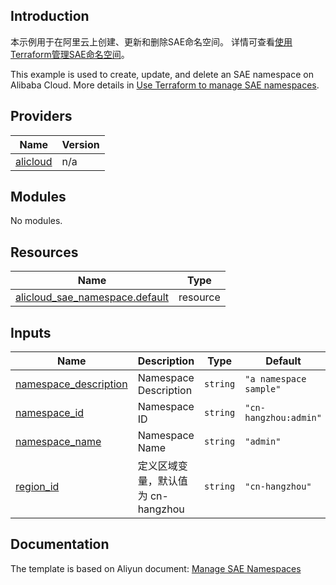 ## Introduction

<!-- DOCS_DESCRIPTION_CN -->
本示例用于在阿里云上创建、更新和删除SAE命名空间。
详情可查看[使用Terraform管理SAE命名空间](http://help.aliyun.com/document_detail/424334.htm)。
<!-- DOCS_DESCRIPTION_CN -->

<!-- DOCS_DESCRIPTION_EN -->
This example is used to create, update, and delete an SAE namespace on Alibaba Cloud.
More details in [Use Terraform to manage SAE namespaces](http://help.aliyun.com/document_detail/424334.htm).
<!-- DOCS_DESCRIPTION_EN -->

<!-- BEGIN_TF_DOCS -->
## Providers

| Name | Version |
|------|---------|
| <a name="provider_alicloud"></a> [alicloud](#provider\_alicloud) | n/a |

## Modules

No modules.

## Resources

| Name | Type |
|------|------|
| [alicloud_sae_namespace.default](https://registry.terraform.io/providers/aliyun/alicloud/latest/docs/resources/sae_namespace) | resource |

## Inputs

| Name | Description | Type | Default | Required |
|------|-------------|------|---------|:--------:|
| <a name="input_namespace_description"></a> [namespace\_description](#input\_namespace\_description) | Namespace Description | `string` | `"a namespace sample"` | no |
| <a name="input_namespace_id"></a> [namespace\_id](#input\_namespace\_id) | Namespace ID | `string` | `"cn-hangzhou:admin"` | no |
| <a name="input_namespace_name"></a> [namespace\_name](#input\_namespace\_name) | Namespace Name | `string` | `"admin"` | no |
| <a name="input_region_id"></a> [region\_id](#input\_region\_id) | 定义区域变量，默认值为 cn-hangzhou | `string` | `"cn-hangzhou"` | no |
<!-- END_TF_DOCS -->

## Documentation
<!-- docs-link --> 

The template is based on Aliyun document: [Manage SAE Namespaces](http://help.aliyun.com/document_detail/424334.htm) 

<!-- docs-link --> 